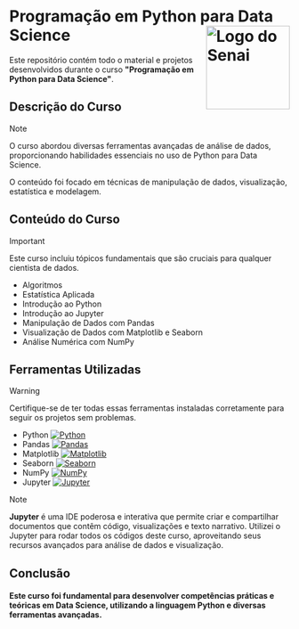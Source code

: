# Programação em Python para Data Science <a href="https://sp.senai.br" target="_blank"><img src="https://upload.wikimedia.org/wikipedia/commons/thumb/8/8c/SENAI_S%C3%A3o_Paulo_logo.png/1200px-SENAI_S%C3%A3o_Paulo_logo.png" alt="Logo do Senai" width="150" align="right"/></a>

Este repositório contém todo o material e projetos desenvolvidos durante o curso **"Programação em Python para Data Science"**.

## Descrição do Curso

> [!NOTE]
> O curso abordou diversas ferramentas avançadas de análise de dados, proporcionando habilidades essenciais no uso de Python para Data Science.

O conteúdo foi focado em técnicas de manipulação de dados, visualização, estatística e modelagem.

## Conteúdo do Curso

> [!IMPORTANT]
> Este curso incluiu tópicos fundamentais que são cruciais para qualquer cientista de dados.

- Algoritmos
- Estatística Aplicada
- Introdução ao Python
- Introdução ao Jupyter
- Manipulação de Dados com Pandas
- Visualização de Dados com Matplotlib e Seaborn
- Análise Numérica com NumPy

## Ferramentas Utilizadas

> [!WARNING]
> Certifique-se de ter todas essas ferramentas instaladas corretamente para seguir os projetos sem problemas.

- Python [![Python](https://img.shields.io/badge/-Python-333333?style=flat&logo=Python)](https://www.python.org/)
- Pandas [![Pandas](https://img.shields.io/badge/-Pandas-333333?style=flat&logo=Pandas)](https://pandas.pydata.org/)
- Matplotlib [![Matplotlib](https://img.shields.io/badge/-Matplotlib-333333?style=flat&logo=Matplotlib)](https://matplotlib.org/)
- Seaborn [![Seaborn](https://img.shields.io/badge/-Seaborn-333333?style=flat&logo=Seaborn)](https://seaborn.pydata.org/)
- NumPy [![NumPy](https://img.shields.io/badge/-NumPy-333333?style=flat&logo=NumPy)](https://numpy.org/)
- Jupyter [![Jupyter](https://img.shields.io/badge/-Jupyter-333333?style=flat&logo=Jupyter)](https://jupyter.org/)

> [!NOTE]
> **Jupyter** é uma IDE poderosa e interativa que permite criar e compartilhar documentos que contêm código, visualizações e texto narrativo. Utilizei o Jupyter para rodar todos os códigos deste curso, aproveitando seus recursos avançados para análise de dados e visualização.

## Conclusão

#### Este curso foi fundamental para desenvolver competências práticas e teóricas em Data Science, utilizando a linguagem Python e diversas ferramentas avançadas.
